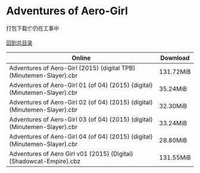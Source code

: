 # Adventures of Aero-Girl

打包下载📦仍在工事中

[回到总目录](/Catalogs.md)







Online | Download
--- | ---
Adventures of Aero-Girl (2015) (digital TPB) (Minutemen-Slayer).cbr | 131.72MiB
Adventures of Aero-Girl 01 (of 04) (2015) (digital) (Minutemen-Slayer).cbr | 35.24MiB
Adventures of Aero-Girl 02 (of 04) (2015) (digital) (Minutemen-Slayer).cbr | 32.30MiB
Adventures of Aero-Girl 03 (of 04) (2015) (digital) (Minutemen-Slayer).cbr | 33.24MiB
Adventures of Aero-Girl 04 (of 04) (2015) (digital) (Minutemen-Slayer).cbr | 28.80MiB
Adventures of Aero Girl v01 (2015) (Digital) (Shadowcat-Empire).cbz | 131.55MiB